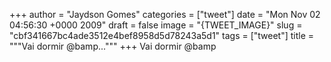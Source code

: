 
+++
author = "Jaydson Gomes"
categories = ["tweet"]
date = "Mon Nov 02 04:56:30 +0000 2009"
draft = false
image = "{TWEET_IMAGE}"
slug = "cbf341667bc4ade3512e4bef8958d5d78243a5d1"
tags = ["tweet"]
title = """Vai dormir @bamp..."""
+++
Vai dormir @bamp
